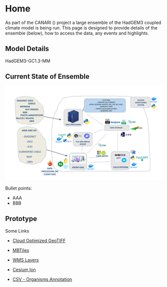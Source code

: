 # Home 

As part of the CANARI () project a large ensemble of the HadGEM3 coupled climate model is being run.  This page is designed to provide details of the ensemble (below), how to access the data, any events and highlights.  

## Model Details

HadGEM3-GC1.3-MM

## Current State of Ensemble

![Project Schema](assets/project_schema.png)


Bullet points:

- AAA
- BBB

## Prototype

Some Links

- [Cloud Optimized GeoTIFF](cog.md)

- [MBTiles](mbtiles.md)

- [WMS Layers](wms.md)

- [Cesium Ion](cesium_ion.md)

- [CSV - Organisms Annotation](photos.md)
